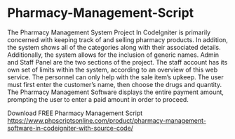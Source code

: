 # Pharmacy-Management-Script
The Pharmacy Management System Project In CodeIgniter is primarily concerned with keeping track of and selling pharmacy products. In addition, the system shows all of the categories along with their associated details. Additionally, the system allows for the inclusion of generic names. Admin and Staff Panel are the two sections of the project. The staff account has its own set of limits within the system, according to an overview of this web service. The personnel can only help with the sale item’s upkeep. The user must first enter the customer’s name, then choose the drugs and quantity. The Pharmacy Management Software displays the entire payment amount, prompting the user to enter a paid amount in order to proceed.

Download FREE Pharmacy Management Script
https://www.phpscriptsonline.com/product/pharmacy-management-software-in-codeigniter-with-source-code/
